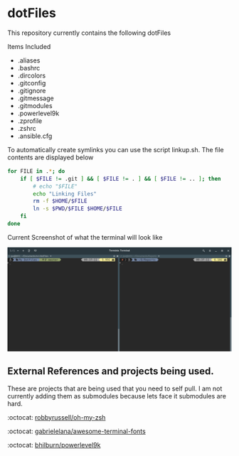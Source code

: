 # dotFiles

This repository currently contains the following dotFiles

Items Included

- .aliases
- .bashrc
- .dircolors
- .gitconfig
- .gitignore
- .gitmessage
- .gitmodules
- .powerlevel9k
- .zprofile
- .zshrc
- .ansible.cfg

To automatically create symlinks you can use the script linkup.sh. The file contents are displayed below

```bash
for FILE in .*; do
    if [ $FILE != .git ] && [ $FILE != . ] && [ $FILE != .. ]; then
        # echo "$FILE"
        echo "Linking Files"
        rm -f $HOME/$FILE
        ln -s $PWD/$FILE $HOME/$FILE
    fi
done
```

Current Screenshot of what the terminal will look like

![Screen Shot in terminix](screenshot.png)

## External References and projects being used.

These are projects that are being used that you need to self pull. I am not currently adding them as submodules because lets face it submodules are hard.

:octocat: [robbyrussell/oh-my-zsh][ad5c686c]

:octocat: [gabrielelana/awesome-terminal-fonts][e5317611]

:octocat: [bhilburn/powerlevel9k][9a267dc7]

[9a267dc7]: https://github.com/bhilburn/powerlevel9k "Github"
[ad5c686c]: https://github.com/robbyrussell/oh-my-zsh "Github"
[e5317611]: https://github.com/gabrielelana/awesome-terminal-fonts "Github"
